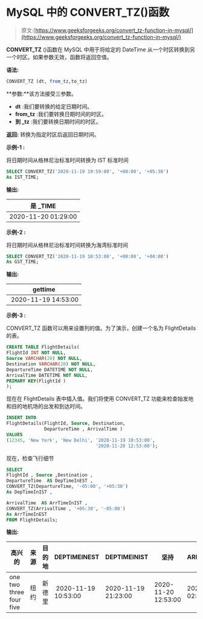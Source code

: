 # MySQL 中的 CONVERT_TZ()函数

> 原文:[https://www.geeksforgeeks.org/convert_tz-function-in-mysql/](https://www.geeksforgeeks.org/convert_tz-function-in-mysql/)

**CONVERT_TZ** ()函数在 MySQL 中用于将给定的 DateTime 从一个时区转换到另一个时区。如果参数无效，函数将返回空值。

**语法:**

```sql
CONVERT_TZ (dt, from_tz,to_tz) 
```

**参数:**该方法接受三参数。

*   **dt** :我们要转换的给定日期时间。
*   **from_tz** :我们要转换日期时间的时区。
*   **到 _tz** :我们要转换日期时间的时区。

**返回:**
转换为指定时区后返回日期时间。

**示例-1 :**

将日期时间从格林尼治标准时间转换为 IST 标准时间

```sql
SELECT CONVERT_TZ('2020-11-19 19:59:00', '+00:00', '+05:30') 
As IST_TIME;

```

**输出:**

| 是 _TIME |
| --- |
| 2020-11-20 01:29:00 |

**示例-2 :**

将日期时间从格林尼治标准时间转换为海湾标准时间

```sql
SELECT CONVERT_TZ('2020-11-19 10:53:00', '+00:00', '+04:00') 
As GST_TIME;

```

**输出:**

| gettime |
| --- |
|  2020-11-19 14:53:00 |

**示例-3 :**

CONVERT_TZ 函数可以用来设置列的值。为了演示，创建一个名为 FlightDetails 的表。

```sql
CREATE TABLE FlightDetails(
FlightId INT NOT NULL,
Source VARCHAR(20) NOT NULL,
Destination VARCHAR(20) NOT NULL,
DepartureTime DATETIME NOT NULL,
ArrivalTime DATETIME NOT NULL,
PRIMARY KEY(FlightId )
);

```

现在在 FlightDetails 表中插入值。我们将使用 CONVERT_TZ 功能来检查始发地和目的地机场的出发和到达时间。

```sql
INSERT INTO  
FlightDetails(FlightId, Source, Destination, 
              DepartureTime , ArrivalTime )
VALUES
(12345, 'New York', 'New Delhi', '2020-11-19 10:53:00',
                                 '2020-11-20 12:53:00');

```

现在，检查飞行细节

```sql
SELECT 
FlightId , Source ,Destination , 
DepartureTime  AS DepTimeInEST ,
CONVERT_TZ(DepartureTime, '-05:00', '+05:30') 
As DepTimeInIST ,

ArrivalTime  AS ArrTimeInIST ,
CONVERT_TZ(ArrivalTime , '+05:30', '-05:00') 
As ArrTimeInEST 
FROM FlightDetails;

```

**输出:**

| 高兴的 | 来源 | 目的地 | DEPTIMEINEST | DEPTIMEINIST | 坚持 | ARRTIMEINEST |
| --- | --- | --- | --- | --- | --- | --- |
| one two three four five | 纽约 | 新德里 |  2020-11-19 10:53:00  | 2020-11-19 21:23:00 | 2020-11-20 12:53:00 | 2020-11-20 02:23:00 |